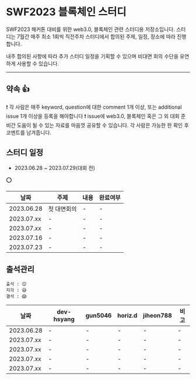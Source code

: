 # SWF2023 블록체인 스터디
SWF2023 해커톤 대비를 위한 web3.0, 블록체인 관련 스터디용 저장소입니다.
스터디는 7월간 매주 최소 1회씩 직전주차 스터디에서 합의된 주제, 일정, 장소에 따라 진행합니다.

내주 합의된 사항에 따라 추가 스터디 일정을 기획할 수 있으며 비대면 회의 수단을 유연하게 사용할 수 있습니다.

---


## 약속 👍
❗ 각 사람은 매주 keyword, question에 대한 comment 1개 이상, 또는 additional issue 1개 이상을 등록을 해야합니다
❗ issue에 web3.0, 블록체인 혹은 그 외 대회 준비간 도움이 될 수 있는 자료를 마음껏 공유할 수 있습니다. 각 사람은 가능한 한 확인 후 코멘트를 남겨줍니다. 

## 스터디 일정
- 2023.06.28 ~ 2023.07.29(대회 전)

⭕

|날짜|주제|내용|완료여부|
|-|-|-|-|
|2023.06.28|첫 대면회의|-|-|
|2023.07.xx|-|-|-|
|2023.07.xx|-|-|-|
|2023.07.16|-|-|-|
|2023.07.23|-|-|-|


## 출석관리

```
출석 : 😊
지각 : 😅
결석 : 😱
```

|날짜|dev-hsyang|gun5046|horiz.d|jiheon788|비고|
|------|---|---|---|---|---|
|2023.06.28|-|-|-|-|-|
|2023.07.xx|-|-|-|-|-|
|2023.07.xx|-|-|-|-|-|
|2023.07.xx|-|-|-|-|-|
|2023.07.xx|-|-|-|-|-|

